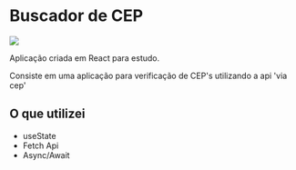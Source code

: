 # Buscador de CEP
<div>
    <img src="https://img.shields.io/badge/React-20232A?style=for-the-badge&logo=react&logoColor=61DAFB
" align="center"/>
</div>

<p>Aplicação criada em React para estudo. </p>
<p>Consiste em uma aplicação para verificação de CEP's utilizando a api 'via cep'</p>

## O que utilizei
- useState
- Fetch Api
- Async/Await


